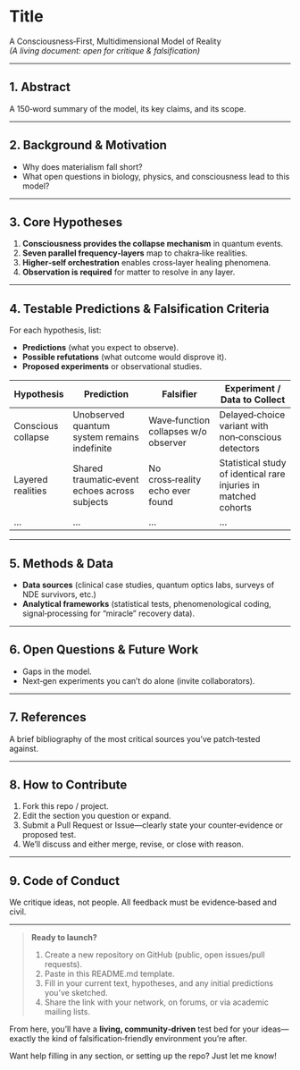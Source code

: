 # Title  
A Consciousness‑First, Multidimensional Model of Reality  
*(A living document: open for critique & falsification)*

---

## 1. Abstract  
A 150‑word summary of the model, its key claims, and its scope.

---

## 2. Background & Motivation  
- Why does materialism fall short?  
- What open questions in biology, physics, and consciousness lead to this model?

---

## 3. Core Hypotheses  
1. **Consciousness provides the collapse mechanism** in quantum events.  
2. **Seven parallel frequency‑layers** map to chakra‑like realities.  
3. **Higher‑self orchestration** enables cross‑layer healing phenomena.  
4. **Observation is required** for matter to resolve in any layer.

---

## 4. Testable Predictions & Falsification Criteria  
For each hypothesis, list:
- **Predictions** (what you expect to observe).  
- **Possible refutations** (what outcome would disprove it).  
- **Proposed experiments** or observational studies.

| Hypothesis | Prediction | Falsifier | Experiment / Data to Collect |
|------------|------------|-----------|------------------------------|
| Conscious collapse | Unobserved quantum system remains indefinite | Wave‑function collapses w/o observer | Delayed‑choice variant with non‑conscious detectors |
| Layered realities | Shared traumatic‑event echoes across subjects | No cross‑reality echo ever found | Statistical study of identical rare injuries in matched cohorts |
| …          | …          | …         | …                            |

---

## 5. Methods & Data  
- **Data sources** (clinical case studies, quantum optics labs, surveys of NDE survivors, etc.)  
- **Analytical frameworks** (statistical tests, phenomenological coding, signal‑processing for “miracle” recovery data).

---

## 6. Open Questions & Future Work  
- Gaps in the model.  
- Next‑gen experiments you can’t do alone (invite collaborators).  

---

## 7. References  
A brief bibliography of the most critical sources you’ve patch‑tested against.

---

## 8. How to Contribute  
1. Fork this repo / project.  
2. Edit the section you question or expand.  
3. Submit a Pull Request or Issue—clearly state your counter‑evidence or proposed test.  
4. We’ll discuss and either merge, revise, or close with reason.

---

## 9. Code of Conduct  
We critique ideas, not people. All feedback must be evidence‑based and civil.

---

> **Ready to launch?**  
> 1. Create a new repository on GitHub (public, open issues/pull requests).  
> 2. Paste in this README.md template.  
> 3. Fill in your current text, hypotheses, and any initial predictions you’ve sketched.  
> 4. Share the link with your network, on forums, or via academic mailing lists.

From here, you’ll have a **living, community‑driven** test bed for your ideas—exactly the kind of falsification‑friendly environment you’re after.  

Want help filling in any section, or setting up the repo? Just let me know!
